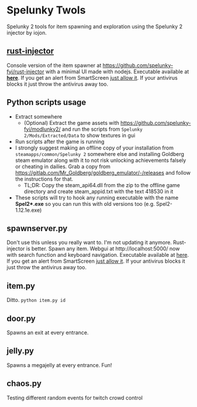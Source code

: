# Spelunky Twols
Spelunky 2 tools for item spawning and exploration using the Spelunky 2 injector by iojon.

## [rust-injector](rust-injector)
Console version of the item spawner at https://github.com/spelunky-fyi/rust-injector with a minimal UI made with nodejs. Executable available at **[here](https://github.com/Dregu/Spelunky2ls/releases/latest)**. If you get an alert from SmartScreen [just allow it](https://imgur.com/a/jzv8og5). If your antivirus blocks it just throw the antivirus away too.

## Python scripts usage
  - Extract somewhere
    - (Optional) Extract the game assets with https://github.com/spelunky-fyi/modlunky2/ and run the scripts from `Spelunky 2/Mods/Extracted/Data` to show textures in gui
  - Run scripts after the game is running
  - I strongly suggest making an offline copy of your installation from `steamapps/common/Spelunky 2` somewhere else and installing Goldberg steam emulator along with it to not risk unlocking achievements falsely or cheating in dailies. Grab a copy from https://gitlab.com/Mr_Goldberg/goldberg_emulator/-/releases and follow the instructions for that.
    - TL;DR: Copy the steam_api64.dll from the zip to the offline game directory and create steam_appid.txt with the text 418530 in it
  - These scripts will try to hook any running executable with the name **Spel2\*.exe** so you can run this with old versions too (e.g. Spel2-1.12.1e.exe)
  
## spawnserver.py
Don't use this unless you really want to. I'm not updating it anymore. Rust-injector is better. Spawn any item. Webgui at http://localhost:5000/ now with search function and keyboard navigation. Executable available at [here](https://github.com/Dregu/Spelunky2ls/releases/tag/0.4). If you get an alert from SmartScreen [just allow it](https://imgur.com/a/jzv8og5). If your antivirus blocks it just throw the antivirus away too.

## item.py
Ditto. `python item.py id`

## door.py
Spawns an exit at every entrance.

## jelly.py
Spawns a megajelly at every entrance. Fun!

## chaos.py
Testing different random events for twitch crowd control
